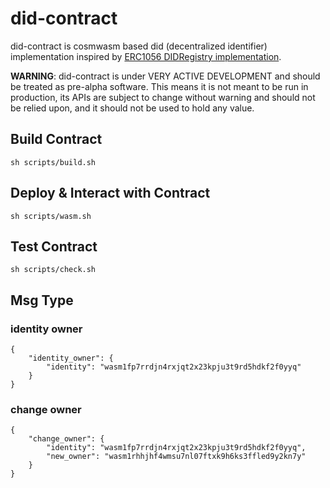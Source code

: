 # did-contract

did-contract is cosmwasm based did (decentralized identifier) implementation inspired by [ERC1056 DIDRegistry implementation](https://github.com/uport-project/ethr-did-registry/blob/develop/contracts/EthereumDIDRegistry.sol).

**WARNING**: did-contract is under VERY ACTIVE DEVELOPMENT and should be treated as pre-alpha software. This means it is not meant to be run in production, its APIs are subject to change without warning and should not be relied upon, and it should not be used to hold any value.

## Build Contract
```
sh scripts/build.sh
```

## Deploy & Interact with Contract
```
sh scripts/wasm.sh
```

## Test Contract
```
sh scripts/check.sh
```

## Msg Type

### identity owner 
```
{
	"identity_owner": {
		"identity": "wasm1fp7rrdjn4rxjqt2x23kpju3t9rd5hdkf2f0yyq"
	}
}
```

### change owner 
```
{
	"change_owner": {
		"identity": "wasm1fp7rrdjn4rxjqt2x23kpju3t9rd5hdkf2f0yyq",
		"new_owner": "wasm1rhhjhf4wmsu7nl07ftxk9h6ks3ffled9y2kn7y"
	}
}
```
